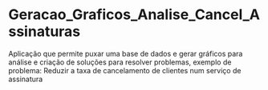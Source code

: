 # Geracao_Graficos_Analise_Cancel_Assinaturas
Aplicação que permite puxar uma base de dados e gerar gráficos para análise e criação de soluções para resolver problemas, exemplo de problema: Reduzir a taxa de cancelamento de clientes num serviço de assinatura
